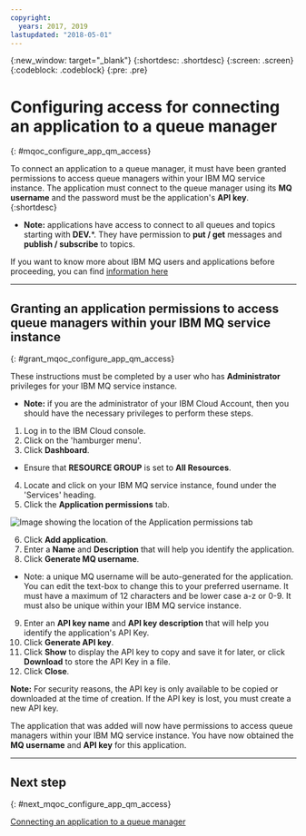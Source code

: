 ```yaml
---
copyright:
  years: 2017, 2019
lastupdated: "2018-05-01"
---
```


{:new_window: target="_blank"}
{:shortdesc: .shortdesc}
{:screen: .screen}
{:codeblock: .codeblock}
{:pre: .pre}

# Configuring access for connecting an application to a queue manager
{: #mqoc_configure_app_qm_access}

To connect an application to a queue manager, it must have been granted permissions to access queue managers within your IBM MQ service instance.  The application must connect to the queue manager using its **MQ username** and the password must be the application's **API key**.
{:shortdesc}

 * **Note:** applications have access to connect to all queues and topics starting with **DEV.***.  They have permission to **put / get** messages and **publish / subscribe** to topics.

 If you want to know more about IBM MQ users and applications before proceeding, you
 can find [information here](/docs/services/mqcloud/learn/mqoc_users_and_apps.html)

---

## Granting an application permissions to access queue managers within your IBM MQ service instance
{: #grant_mqoc_configure_app_qm_access}

These instructions must be completed by a user who has **Administrator** privileges for your IBM MQ service instance.
  * **Note:** if you are the administrator of your IBM Cloud Account, then you should have the necessary privileges to perform these steps.

1. Log in to the IBM Cloud console.
2. Click on the 'hamburger menu'.
3. Click **Dashboard**.
  * Ensure that **RESOURCE GROUP** is set to **All Resources**.
4. Locate and click on your IBM MQ service instance, found under the 'Services' heading.
5. Click the **Application permissions** tab.

 ![Image showing the location of the Application permissions tab](./images/mqoc_app_access_tab.png)

6. Click **Add application**.
7. Enter a **Name** and **Description** that will help you identify the application.
8. Click **Generate MQ username**.
  * Note: a unique MQ username will be auto-generated for the application.  You can edit the text-box to change this to your preferred username.  It must have a maximum of 12 characters and be lower case a-z or 0-9.  It must also be unique within your IBM MQ service instance.
9. Enter an **API key name** and **API key description** that will help you identify the application's API Key.
10. Click **Generate API key**.
11. Click **Show** to display the API key to copy and save it for later, or click **Download** to store the API Key in a file.
12. Click **Close**.

**Note:** For security reasons, the API key is only available to be copied or downloaded at the time of creation.  If the API key is lost, you must create a new API key.

The application that was added will now have permissions to access queue managers within your IBM MQ service instance.  You have now obtained the **MQ username** and **API key** for this application.

---

## Next step
{: #next_mqoc_configure_app_qm_access}

[Connecting an application to a queue manager](/docs/services/mqcloud/mqoc_connect_app_qm.html)
